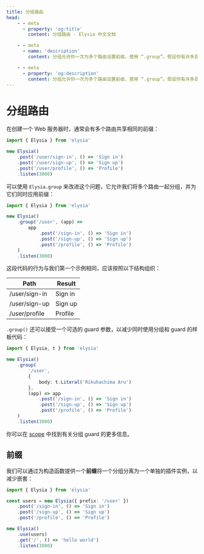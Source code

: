 ```yaml
---
title: 分组路由
head:
    - - meta
      - property: 'og:title'
        content: 分组路由 - Elysia 中文文档

    - - meta
      - name: 'description'
        content: 分组允许你一次为多个路由设置前缀，使用 “.group”。假设你有许多具有相同前缀的路径——而不是多次编写相同的前缀，可以使用单个 “.group” 方法对它们进行分组。

    - - meta
      - property: 'og:description'
        content: 分组允许你一次为多个路由设置前缀，使用 “.group”。假设你有许多具有相同前缀的路径——而不是多次编写相同的前缀，可以使用单个 “.group” 方法对它们进行分组。
---
```


<script setup>
    import Playground from '../../components/nearl/playground.vue'
    import { Elysia } from 'elysia'

    const demo1 = new Elysia()
        .post('/user/sign-in', () => 'Sign in')
        .post('/user/sign-up', () => 'Sign up')
        .post('/user/profile', () => 'Profile')

    const demo2 = new Elysia()
        .group('/user', (app) =>
            app
                .post('/sign-in', () => 'Sign in')
                .post('/sign-up', () => 'Sign up')
                .post('/profile', () => 'Profile')
        )

    const users = new Elysia({ prefix: '/user' })
        .post('/sign-in', () => 'Sign in')
        .post('/sign-up', () => 'Sign up')
        .post('/profile', () => 'Profile')

    const demo3 = new Elysia()
        .get('/', () => 'hello world')
        .use(users)
</script>

# 分组路由

在创建一个 Web 服务器时，通常会有多个路由共享相同的前缀：

```typescript twoslash
import { Elysia } from 'elysia'

new Elysia()
    .post('/user/sign-in', () => 'Sign in')
    .post('/user/sign-up', () => 'Sign up')
    .post('/user/profile', () => 'Profile')
    .listen(3000)
```

<Playground :elysia="demo1" />

可以使用 `Elysia.group` 来改进这个问题，它允许我们将多个路由一起分组，并为它们同时应用前缀：

```typescript twoslash
import { Elysia } from 'elysia'

new Elysia()
    .group('/user', (app) =>
        app
            .post('/sign-in', () => 'Sign in')
            .post('/sign-up', () => 'Sign up')
            .post('/profile', () => 'Profile')
    )
    .listen(3000)
```

<Playground :elysia="demo2" />

这段代码的行为与我们第一个示例相同，应该按照以下结构组织：

| Path          | Result  |
| ------------- | ------- |
| /user/sign-in | Sign in |
| /user/sign-up | Sign up |
| /user/profile | Profile |

`.group()` 还可以接受一个可选的 guard 参数，以减少同时使用分组和 guard 的样板代码：

```typescript twoslash
import { Elysia, t } from 'elysia'

new Elysia()
    .group(
        '/user', 
        { 
            body: t.Literal('Rikuhachima Aru')
        },
        (app) => app
            .post('/sign-in', () => 'Sign in')
            .post('/sign-up', () => 'Sign up')
            .post('/profile', () => 'Profile')
    )
    .listen(3000)
```

你可以在 [scope](/essential/scope.html) 中找到有关分组 guard 的更多信息。

## 前缀

我们可以通过为构造函数提供一个**前缀**将一个分组分离为一个单独的插件实例，以减少嵌套：

```typescript twoslash
import { Elysia } from 'elysia'

const users = new Elysia({ prefix: '/user' })
    .post('/sign-in', () => 'Sign in')
    .post('/sign-up', () => 'Sign up')
    .post('/profile', () => 'Profile')

new Elysia()
    .use(users)
    .get('/', () => 'hello world')
    .listen(3000)
```

<Playground :elysia="demo3" />
